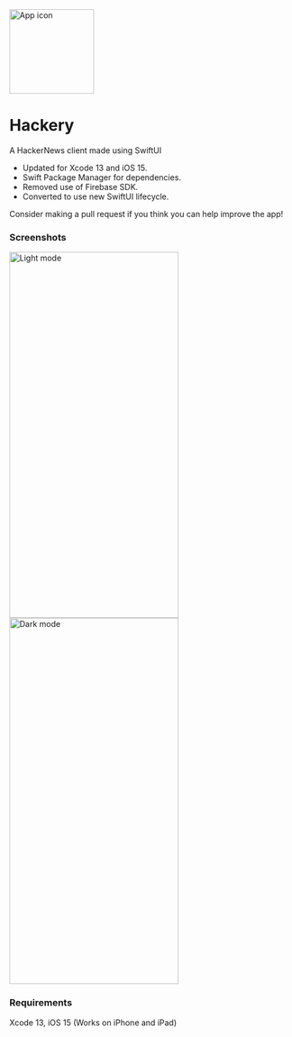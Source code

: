 <img src="appicon.gif" alt="App icon" width="150" height="150">

# Hackery
A HackerNews client made using SwiftUI

- Updated for Xcode 13 and iOS 15.
- Swift Package Manager for dependencies.
- Removed use of Firebase SDK.
- Converted to use new SwiftUI lifecycle.

Consider making a pull request if you think you can help improve the app!

### Screenshots
<p float="left">
  <img src="Hackery-Light.png" alt="Light mode" width="300" height="650">
  <img src="Hackery-Dark.png" alt="Dark mode" width="300" height="650">
</p>

### Requirements
Xcode 13, iOS 15 (Works on iPhone and iPad)
